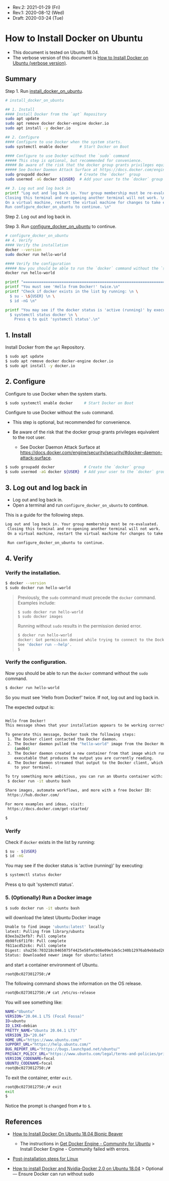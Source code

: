 * Rev.2: 2021-01-29 (Fri)
* Rev.1: 2020-08-12 (Wed)
* Draft: 2020-03-24 (Tue)

# How to Install Docker on Ubuntu

* This document is tested on Ubuntu 18.04.
* The verbose version of this document is [How to Install Docker on Ubuntu (verbose version)](docker_on_ubuntu-verbose_version.md).

## Summary

Step 1. Run [install_docker_on_ubuntu](../bash_scripts/install_docker_on_ubuntu).

```bash
# install_docker_on_ubuntu

## 1. Install
#### Install Docker from the `apt` Repository
sudo apt update
sudo apt remove docker docker-engine docker.io
sudo apt install -y docker.io

## 2. Configure
#### Configure to use Docker when the system starts.
sudo systemctl enable docker     # Start Docker on Boot

#### Configure to use Docker without the `sudo` command
##### This step is optional, but recommended for convenience.
##### Be aware of the risk that the docker group grants privileges equivalent to the root user.
##### See Docker Daemon Attack Surface at https://docs.docker.com/engine/security/security/#docker-daemon-attack-surface.
sudo groupadd docker             # Create the `docker` group
sudo usermod -aG docker ${USER}  # Add your user to the `docker` group

## 3. Log out and log back in
printf "Log out and log back in. Your group membership must be re-evaluated. \n \
Closing this terminal and re-opening another terminal will not work. \n \
On a virtual machine, restart the virtual machine for changes to take effect.\n\n \
Run configure_docker_on_ubuntu to continue. \n"
```

Step 2. Log out and log back in.

Step 3. Run [configure_docker_on_ubuntu](bash_scripts/configure_docker_on_ubuntu) to continue.

```bash
# configure_docker_on_ubuntu
## 4. Verify
#### Verify the installation
docker --version
sudo docker run hello-world

#### Verify the configuration
##### Now you should be able to run the `docker` command without the `sudo` command.
docker run hello-world

printf "====================================================================== \n\n"
printf "You must see 'Hello from Docker!' twice.\n"
printf "Check if docker exists in the list by running: \n \
  $ su - \${USER} \n \
  $ id -nG \n"

printf "You may see if the docker status is 'active (running)' by executing: \n \
  $ systemctl status docker \n \
    Press q to quit 'systemctl status'.\n"
```

## 1. Install

Install Docker from the `apt` Repository.

```bash
$ sudo apt update
$ sudo apt remove docker docker-engine docker.io
$ sudo apt install -y docker.io
```

## 2. Configure

Configure to use Docker when the system starts.

```bash
$ sudo systemctl enable docker     # Start Docker on Boot
```

Configure to use Docker without the `sudo` command.

* This step is optional, but recommended for convenience. 

* Be aware of the risk that the docker group grants privileges equivalent to the root user.
  * See Docker Daemon Attack Surface at https://docs.docker.com/engine/security/security/#docker-daemon-attack-surface.

```bash
$ sudo groupadd docker             # Create the `docker` group
$ sudo usermod -aG docker ${USER}  # Add your user to the `docker` group
```

## 3. Log out and log back in

* Log out and log back in.
* Open a terminal and run `configure_docker_on_ubuntu` to continue.

This is a guide for the following steps.

```bash
Log out and log back in. Your group membership must be re-evaluated. 
 Closing this terminal and re-opening another terminal will not work. 
 On a virtual machine, restart the virtual machine for changes to take effect.

 Run configure_docker_on_ubuntu to continue. 
```

## 4. Verify

### Verify the installation.

```bash
$ docker --version
$ sudo docker run hello-world
```

> Previously, the `sudo` command must precede the `docker` command. Examples include:
>
> ```
> $ sudo docker run hello-world
> $ sudo docker images
> ```
>
> Running without `sudo` results in the permission denied error.
>
> ```bash
> $ docker run hello-world
> docker: Got permission denied while trying to connect to the Docker daemon socket at unix:///var/run/docker.sock: Post http://%2Fvar%2Frun%2Fdocker.sock/v1.40/containers/create: dial unix /var/run/docker.sock: connect: permission denied.
> See 'docker run --help'.
> $
> ```
>

### Verify the configuration.

Now you should be able to run the `docker` command without the `sudo` command.

```bash
$ docker run hello-world
```

So you must see 'Hello from Docker!' twice. If not, log out and log back in. 

The expected output is:

```bash

Hello from Docker!
This message shows that your installation appears to be working correctly.

To generate this message, Docker took the following steps:
 1. The Docker client contacted the Docker daemon.
 2. The Docker daemon pulled the "hello-world" image from the Docker Hub.
    (amd64)
 3. The Docker daemon created a new container from that image which runs the
    executable that produces the output you are currently reading.
 4. The Docker daemon streamed that output to the Docker client, which sent it
    to your terminal.

To try something more ambitious, you can run an Ubuntu container with:
 $ docker run -it ubuntu bash

Share images, automate workflows, and more with a free Docker ID:
 https://hub.docker.com/

For more examples and ideas, visit:
 https://docs.docker.com/get-started/
 
$
```

### Verify

Check if `docker` exists in the list by running: 

```bash
$ su - ${USER}
$ id -nG
```

You may see if the docker status is 'active (running)' by executing: 

```bash
$ systemctl status docker
```

Press q to quit 'systemctl status'.

### 5. (Optionally) Run a Docker image

```bash
$ sudo docker run -it ubuntu bash
```

will download the latest Ubuntu Docker image

```bash
Unable to find image 'ubuntu:latest' locally
latest: Pulling from library/ubuntu
83ee3a23efb7: Pull complete 
db98fc6f11f0: Pull complete 
f611acd52c6c: Pull complete 
Digest: sha256:703218c0465075f4425e58fac086e09e1de5c340b12976ab9eb8ad26615c3715
Status: Downloaded newer image for ubuntu:latest
```

and start a container environment of Ubuntu.

```bash
root@bc0273012750:/# 
```

The following command shows the information on the OS release.

```bash
root@bc0273012750:/# cat /etc/os-release
```

You will see something like:

```bash
NAME="Ubuntu"
VERSION="20.04.1 LTS (Focal Fossa)"
ID=ubuntu
ID_LIKE=debian
PRETTY_NAME="Ubuntu 20.04.1 LTS"
VERSION_ID="20.04"
HOME_URL="https://www.ubuntu.com/"
SUPPORT_URL="https://help.ubuntu.com/"
BUG_REPORT_URL="https://bugs.launchpad.net/ubuntu/"
PRIVACY_POLICY_URL="https://www.ubuntu.com/legal/terms-and-policies/privacy-policy"
VERSION_CODENAME=focal
UBUNTU_CODENAME=focal
root@bc0273012750:/# 
```

To exit the container, enter `exit`.

```bash
root@bc0273012750:/# exit
exit
$
```

Notice the prompt is changed from `#` to `$`. 

## References

* [How to Install Docker On Ubuntu 18.04 Bionic Beaver](https://phoenixnap.com/kb/how-to-install-docker-on-ubuntu-18-04)
  * The instructions in [Get Docker Engine - Community for Ubuntu](https://docs.docker.com/install/linux/docker-ce/ubuntu/) > Install Docker Engine - Community failed with errors.

* [Post-installation steps for Linux](https://docs.docker.com/install/linux/linux-postinstall/#manage-docker-as-a-nonroot-user)
* [How to install Docker and Nvidia-Docker 2.0 on Ubuntu 18.04](https://medium.com/@linhlinhle997/how-to-install-docker-and-nvidia-docker-2-0-on-ubuntu-18-04-da3eac6ec494) > Optional — Ensure Docker can run without sudo